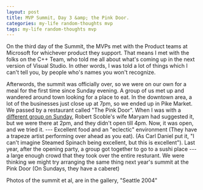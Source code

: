 ```yaml
---
layout: post
title: MVP Summit, Day 3 &amp; the Pink Door.
categories: my-life random-thoughts mvp
tags: my-life random-thoughts mvp
---
```


  <P>On the third day of the Summit, the MVPs met with the Product teams at Microsoft for whichever product they support.  That means I met with the folks on the C++ Team, who told me all about what's coming up in the next version of Visual Studio.  In other words, I was told a lot of things which I can't tell you, by people who's names you won't recognize.</P>
<P>Afterwords, the summit was officially over, so we were on our own for a meal for the first time since Sunday evening.  A group of us met up and wandered around town looking for a place to eat.  In the downtown area, a lot of the businesses just close up at 7pm, so we ended up in Pike Market.  We passed by a restaurant called "The Pink Door".  When I was with a <A href="http://radio.weblogs.com/0001011/2004/04/01.html#a7135">different group on Sunday</A>, Robert Scoble's wife Maryam had suggested it, but we were there at 2pm, and they didn't open till 4pm.  Now, it was open, and we tried it. --- Excellent food and an "eclectic" environment (They have a trapeze artist performing over ahead as you eat). (As Carl Daniel put it, "I can't imagine Steamed Spinach being excellent, but this is excellent").  Last year, after the opening party, a group got together to go to a sushi place --- a large enough crowd that they took over the entire resturant.  We were thinking we might try arranging the same thing next year's summit at the Pink Door (On Sundays, they have a caberet)</P>
<P>Photos of the summit et al, are in the gallery, "Seattle 2004"</P>